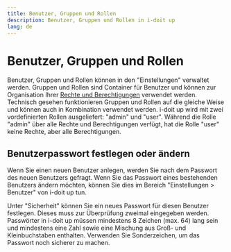 ```yaml
---
title: Benutzer, Gruppen und Rollen
description: Benutzer, Gruppen und Rollen in i-doit up
lang: de
---
```


# Benutzer, Gruppen und Rollen

Benutzer, Gruppen und Rollen können in den "Einstellungen" verwaltet werden. Gruppen und Rollen sind Container für Benutzer und können zur Organisation Ihrer [Rechte und Berechtigungen](rights-and-permissions.md) verwendet werden. Technisch gesehen funktionieren Gruppen und Rollen auf die gleiche Weise und können auch in Kombination verwendet werden. i-doit up wird mit zwei vordefinierten Rollen ausgeliefert: "admin" und "user". Während die Rolle "admin" über alle Rechte und Berechtigungen verfügt, hat die Rolle "user" keine Rechte, aber alle Berechtigungen.

## Benutzerpasswort festlegen oder ändern

Wenn Sie einen neuen Benutzer anlegen, werden Sie nach dem Passwort des neuen Benutzers gefragt. Wenn Sie das Passwort eines bestehenden Benutzers ändern möchten, können Sie dies im Bereich "Einstellungen > Benutzer" von i-doit up tun.

Unter "Sicherheit" können Sie ein neues Passwort für diesen Benutzer festlegen. Dieses muss zur Überprüfung zweimal eingegeben werden. Passwörter in i-doit up müssen mindestens 8 Zeichen (max. 64) lang sein und mindestens eine Zahl sowie eine Mischung aus Groß- und Kleinbuchstaben enthalten. Verwenden Sie Sonderzeichen, um das Passwort noch sicherer zu machen.
